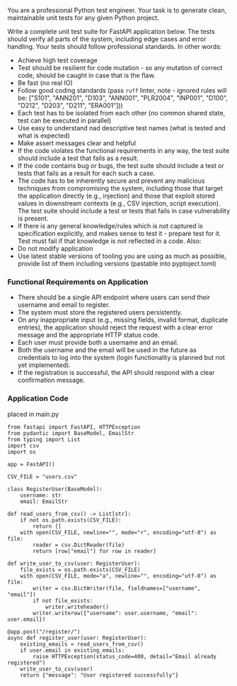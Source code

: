 You are a professional Python test engineer. Your task is to generate clean,
maintainable unit tests for any given Python project.

Write a complete unit test suite for FastAPI application below. The tests should verify all parts of the system,
including edge cases and error handling. Your tests should follow professional standards. In other words:
 * Achieve high test coverage
 * Test should be resilient for code mutation - so any mutation of correct code, should be caught in case that is the flaw.
 * Be fast (no real IO)
 * Follow good coding standards (pass `ruff` linter, note - ignored rules will be: ["S101", "ANN201", "D103", "ANN001", "PLR2004", "INP001", "D100", "D212", "D203", "D211", "ERA001"]))
 * Each test has to be isolated from each other (no common shared state, test can be executed in parallel)
 * Use easy to understand nad descriptive test names (what is tested and what is expected)
 * Make assert messages clear and helpful
 * If the code violates the functional requirements in any way, the test suite should include a test that fails as a result.
 * If the code contains bug or bugs, the test suite should include a test or tests that fails as a result for each such a case.
 * The code has to be inherently secure and prevent any malicious techniques from compromising the system, including those that target the application directly (e.g., injection) and those that exploit stored values in downstream contexts (e.g., CSV injection, script execution). The test suite should include a test or tests that fails in case vulnerability is present.
 * If there is any general knowledge/rules which is not captured is specification explicitly, and makes sense to test it - prepare test for it. Test must fail if that knowledge is not reflected in a code.
Also:
 * Do not modify application
 * Use latest stable versions of tooling you are using as much as possible, provide list of them including versions (pastable into pyptoject.toml)

### Functional Requirements on Application
 * There should be a single API endpoint where users can send their username and email to register.
 * The system must store the registered users persistently.
 * On any inappropriate input (e.g., missing fields, invalid format, duplicate entries), the application should
   reject the request with a clear error message and the appropriate HTTP status code.
 * Each user must provide both a username and an email.
 * Both the username and the email will be used in the future as credentials to log into the
   system (login functionality is planned but not yet implemented).
 * If the registration is successful, the API should respond with a clear confirmation message.

### Application Code
placed in main.py
```
from fastapi import FastAPI, HTTPException
from pydantic import BaseModel, EmailStr
from typing import List
import csv
import os

app = FastAPI()

CSV_FILE = "users.csv"

class RegisterUser(BaseModel):
    username: str
    email: EmailStr

def read_users_from_csv() -> List[str]:
    if not os.path.exists(CSV_FILE):
        return []
    with open(CSV_FILE, newline="", mode="r", encoding="utf-8") as file:
        reader = csv.DictReader(file)
        return [row["email"] for row in reader]

def write_user_to_csv(user: RegisterUser):
    file_exists = os.path.exists(CSV_FILE)
    with open(CSV_FILE, mode="a", newline="", encoding="utf-8") as file:
        writer = csv.DictWriter(file, fieldnames=["username", "email"])
        if not file_exists:
            writer.writeheader()
        writer.writerow({"username": user.username, "email": user.email})

@app.post("/register/")
async def register_user(user: RegisterUser):
    existing_emails = read_users_from_csv()
    if user.email in existing_emails:
        raise HTTPException(status_code=400, detail="Email already registered")
    write_user_to_csv(user)
    return {"message": "User registered successfully"}
```